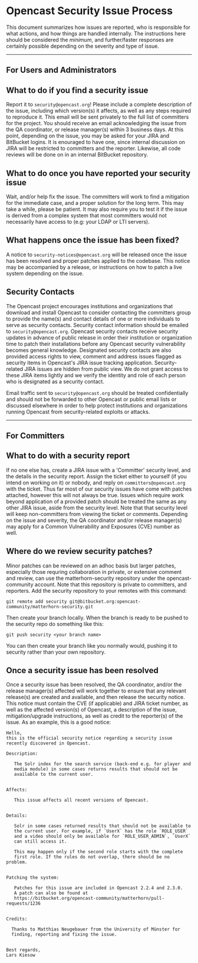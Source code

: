 Opencast Security Issue Process
===============================

This document summarizes how issues are reported, who is responsible for what actions, and how things are handled
internally. The instructions here should be considered the *minimum*, and further/faster responses are certainly
possible depending on the severity and type of issue.

----------------------------

For Users and Administrators
----------------------------

What to do if you find a security issue
---------------------------------------

Report it to `security@opencast.org`! Please include a complete description of the issue, including which version(s) it
affects, as well as any steps required to reproduce it. This email will be sent privately to the full list of
committers for the project. You should receive an email acknowledging the issue from the QA coordinator, or release
manager(s) within 3 business days. At this point, depending on the issue, you may be asked for your JIRA and BitBucket
logins. It is enouraged to have one, since internal discussion on JIRA will be restricted to committers and the
reporter. Likewise, all code reviews will be done on in an internal BitBucket repository.

What to do once you have reported your security issue
-----------------------------------------------------

Wait, and/or help fix the issue. The committers will work to find a mitigation for the immediate case, and a proper
solution for the long term. This may take a while, please be patient. It may also require you to test it if the issue
is derived from a complex system that most committers would not necessarily have access to (e.g: your LDAP or LTI
servers).

What happens once the issue has been fixed?
-------------------------------------------
A notice to `security-notices@opencast.org` will be released once the issue has been resolved and proper patches applied
to the codebase. This notice may be accompanied by a release, or instructions on how to patch a live system depending
on the issue.

Security Contacts
-----------------

The Opencast project encourages institutions and organizations that download and install Opencast to consider
contacting the committers group to provide the name(s) and contact details of one or more individuals to serve as
security contacts. Security contact information should be emailed to `security@opencast.org`.  Opencast security
contacts receive security updates in advance of public release in order their institution or organization time to patch
their installations before any Opencast security vulnerability becomes general knowledge. Designated security contacts
are also provided access rights to view, comment and address issues flagged as security items in Opencast's JIRA issue
tracking application. Security-related JIRA issues are hidden from public view. We do not grant access to these JIRA
items lightly and we verify the identity and role of each person who is designated as a security contact.

Email traffic sent to `security@opencast.org` should be treated confidentially and should not be forwarded to other
Opencast or public email lists or discussed elsewhere in order to help protect institutions and organizations running
Opencast from security-related exploits or attacks.

----------------------------

For Committers
--------------

What to do with a security report
---------------------------------

If no one else has, create a JIRA issue with a 'Committer' security level, and the details in the security report.
Assign the ticket either to yourself (if you intend on working on it) or nobody, and reply on `committers@opencast.org`
with the ticket. Thus far most of our security issues have come with patches attached, however this will not always be
true. Issues which require work beyond application of a provided patch should be treated the same as any other JIRA
issue, aside from the security level. Note that that security level will keep non-committers from viewing the ticket
or comments. Depending on the issue and severity, the QA coordinator and/or release manager(s) may apply for a Common
 Vulnerability and Exposures (CVE) number as well.

Where do we review security patches?
------------------------------------

Minor patches can be reviewed on an adhoc basis but larger patches, especially those requring collaboration in private,
or extensive comment and review, can use the matterhorn-security repository under the opencast-community account. Note
that this repository is private to committers, and reporters. Add the security repository to your remotes with this
command:

```no-highlight
git remote add security git@bitbucket.org:opencast-community/matterhorn-security.git
```

Then create your branch locally. When the branch is ready to be pushed to the security repo do something like this:

```no-highlight
git push security <your branch name>
```

You can then create your branch like you normally would, pushing it to security rather than your own repository.

Once a security issue has been resolved
---------------------------------------

Once a security issue has been resolved, the QA coordinator, and/or the release manager(s) affected will work together
to ensure that any relevant release(s) are created and available, and then release the security notice. This notice
must contain the CVE (if applicable) and JIRA ticket number, as well as the affected version(s) of Opencast, a
description of the issue, mitigation/upgrade instructions, as well as credit to the reporter(s) of the issue. As an
example, this is a good notice:

```no-highlight
Hello,
this is the official security notice regarding a security issue
recently discovered in Opencast.

Description:

   The Solr index for the search service (back-end e.g. for player and
   media module) in some cases returns results that should not be
   available to the current user.


Affects:

   This issue affects all recent versions of Opencast.


Details:

   Solr in some cases returned results that should not be available to
   the current user. For example, if `UserX` has the role `ROLE_USER`
   and a video should only be available for `ROLE_USER_ADMIN`, `UserX`
   can still access it.

   This may happen only if the second role starts with the complete
   first role. If the rules do not overlap, there should be no problem.


Patching the system:

   Patches for this issue are included in Opencast 2.2.4 and 2.3.0.
   A patch can also be found at
   https://bitbucket.org/opencast-community/matterhorn/pull-requests/1236


Credits:

  Thanks to Matthias Neugebauer from the University of Münster for
  finding, reporting and fixing the issue.


Best regards,
Lars Kiesow
```
